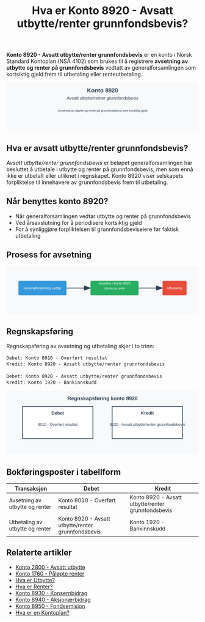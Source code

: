 ﻿---
title: "Hva er Konto 8920 - Avsatt utbytte/renter grunnfondsbevis?"
meta_title: "8920-avsatt-utbytte-renter-grunnfondsbevis"
meta_description: '**Konto 8920 - Avsatt utbytte/renter grunnfondsbevis** er en konto i Norsk Standard Kontoplan (NSÂ 4102) som brukes til å registrere **avsetning av utbytte og ...'
slug: 8920-avsatt-utbytte-renter-grunnfondsbevis
type: blog
layout: pages/single
---

**Konto 8920 - Avsatt utbytte/renter grunnfondsbevis** er en konto i Norsk Standard Kontoplan (NSÂ 4102) som brukes til å registrere **avsetning av utbytte og renter på grunnfondsbevis** vedtatt av generalforsamlingen som kortsiktig gjeld frem til utbetaling eller renteutbetaling.

![Illustrasjon av konto 8920 avsatt utbytte/renter grunnfondsbevis](8920-avsatt-utbytte-renter-grunnfondsbevis-image.svg)

## Hva er avsatt utbytte/renter grunnfondsbevis?

*Avsatt utbytte/renter grunnfondsbevis* er beløpet generalforsamlingen har besluttet å utbetale i utbytte og renter på grunnfondsbevis, men som ennå ikke er utbetalt eller utliknet i regnskapet. Konto 8920 viser selskapets forpliktelse til innehavere av grunnfondsbevis frem til utbetaling.

## Når benyttes konto 8920?

* Når generalforsamlingen vedtar utbytte og renter på grunnfondsbevis
* Ved årsavslutning for å periodisere kortsiktig gjeld
* For å synliggjøre forpliktelsen til grunnfondsbeviseiere før faktisk utbetaling

## Prosess for avsetning

![Illustrasjonsprosess for avsetning av utbytte/renter grunnfondsbevis](avsetningsprosess.svg)

## Regnskapsføring

Regnskapsføring av avsetning og utbetaling skjer i to trinn:

```
Debet: Konto 8010 - Overført resultat
Kredit: Konto 8920 - Avsatt utbytte/renter grunnfondsbevis

Debet: Konto 8920 - Avsatt utbytte/renter grunnfondsbevis
Kredit: Konto 1920 - Bankinnskudd
```

![Regnskapsføring av konto 8920](regnskapsforing.svg)

## Bokføringsposter i tabellform

| Transaksjon                            | Debet                                    | Kredit                                    |
|----------------------------------------|------------------------------------------|-------------------------------------------|
| Avsetning av utbytte og renter         | Konto 8010 - Overført resultat           | Konto 8920 - Avsatt utbytte/renter grunnfondsbevis |
| Utbetaling av utbytte og renter        | Konto 8920 - Avsatt utbytte/renter grunnfondsbevis | Konto 1920 - Bankinnskudd                |

## Relaterte artikler

* [Konto 2800 - Avsatt utbytte](/blogs/kontoplan/2800-avsatt-utbytte "Konto 2800 - Avsatt utbytte: Avsetning av utbytte som kortsiktig gjeld")
* [Konto 1760 - Påløpte renter](/blogs/kontoplan/1760-palopte-renter "Konto 1760 - Påløpte renter: Regnskapsføring av påløpte renteutgifter")
* [Hva er Utbytte?](/blogs/regnskap/hva-er-utbytte "Hva er Utbytte? Regnskapsføring og Skattemessige Konsekvenser")
* [Hva er Renter?](/blogs/regnskap/hva-er-renter "Hva er Renter? Regnskapsføring og Skattemessige Konsekvenser")
* [Konto 8930 - Konsernbidrag](/blogs/kontoplan/8930-konsernbidrag "Konto 8930 - Konsernbidrag: Konsernbidrag mellom selskaper i konsern")
* [Konto 8940 - Aksjonærbidrag](/blogs/kontoplan/8940-aksjonaerbidrag "Konto 8940 - Aksjonærbidrag: Aksjonærbidrag mellom selskap og aksjonær")
* [Konto 8950 - Fondsemisjon](/blogs/kontoplan/8950-fondsemisjon "Konto 8950 - Fondsemisjon: Fondsemisjon i Norsk Standard Kontoplan")
* [Hva er en Kontoplan?](/blogs/regnskap/hva-er-kontoplan "Hva er en Kontoplan? Komplett Guide til Kontoplaner i Norsk Regnskap")






